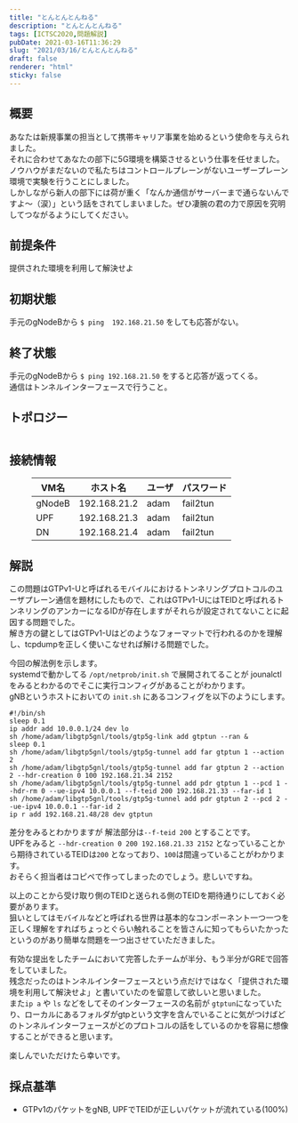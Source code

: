 ```yaml
---
title: "とんとんとんねる"
description: "とんとんとんねる"
tags: [ICTSC2020,問題解説]
pubDate: 2021-03-16T11:36:29
slug: "2021/03/16/とんとんとんねる"
draft: false
renderer: "html"
sticky: false
---
```



<h2>概要</h2>



<p>あなたは新規事業の担当として携帯キャリア事業を始めるという使命を与えられました。<br>
それに合わせてあなたの部下に5G環境を構築させるという仕事を任せました。<br>
ノウハウがまだないので私たちはコントロールプレーンがないユーザープレーン環境で実験を行うことにしました。<br>
しかしながら新人の部下には荷が重く「なんか通信がサーバーまで通らないんですよ〜（涙）」という話をされてしまいました。ぜひ凄腕の君の力で原因を究明してつながるようにしてください。</p>



<h2>前提条件</h2>



<p>提供された環境を利用して解決せよ</p>



<h2>初期状態</h2>



<p>手元のgNodeBから <code>$ ping  192.168.21.50</code> をしても応答がない。</p>



<h2>終了状態</h2>



<p>手元のgNodeBから <code>$ ping 192.168.21.50</code> をすると応答が返ってくる。<br>
通信はトンネルインターフェースで行うこと。</p>



<h2>トポロジー</h2>



<figure class="wp-block-image"><img decoding="async" src="https://i.imgur.com/1lsyJJE.png.webp" alt=""/></figure>



<h2>接続情報</h2>



<figure class="wp-block-table"><table class=""><thead><tr><th>VM名</th><th>ホスト名</th><th>ユーザ</th><th>パスワード</th></tr></thead><tbody><tr><td>gNodeB</td><td>192.168.21.2</td><td>adam</td><td>fail2tun</td></tr><tr><td>UPF</td><td>192.168.21.3</td><td>adam</td><td>fail2tun</td></tr><tr><td>DN</td><td>192.168.21.4</td><td>adam</td><td>fail2tun</td></tr></tbody></table></figure>



<h2>解説</h2>



<p>この問題はGTPv1-Uと呼ばれるモバイルにおけるトンネリングプロトコルのユーザプレーン通信を題材にしたもので、これはGTPv1-UにはTEIDと呼ばれるトンネリングのアンカーになるIDが存在しますがそれらが設定されてないことに起因する問題でした。<br>
解き方の鍵としてはGTPv1-Uはどのようなフォーマットで行われるのかを理解し、tcpdumpを正しく使いこなせれば解ける問題でした。</p>



<p>今回の解法例を示します。<br>
systemdで動かしてる <code>/opt/netprob/init.sh</code> で展開されてることが jounalctl をみるとわかるのでそこに実行コンフィグがあることがわかります。<br>
gNBというホストにおいての <code>init.sh</code> にあるコンフィグを以下のようにします。</p>


<div class="wp-block-syntaxhighlighter-code "><pre><code>#!/bin/sh
sleep 0.1
ip addr add 10.0.0.1/24 dev lo
sh /home/adam/libgtp5gnl/tools/gtp5g-link add gtptun --ran &amp;
sleep 0.1
sh /home/adam/libgtp5gnl/tools/gtp5g-tunnel add far gtptun 1 --action 2
sh /home/adam/libgtp5gnl/tools/gtp5g-tunnel add far gtptun 2 --action 2 --hdr-creation 0 100 192.168.21.34 2152
sh /home/adam/libgtp5gnl/tools/gtp5g-tunnel add pdr gtptun 1 --pcd 1 --hdr-rm 0 --ue-ipv4 10.0.0.1 --f-teid 200 192.168.21.33 --far-id 1
sh /home/adam/libgtp5gnl/tools/gtp5g-tunnel add pdr gtptun 2 --pcd 2 --ue-ipv4 10.0.0.1 --far-id 2
ip r add 192.168.21.48/28 dev gtptun</code></pre></div>


<p>差分をみるとわかりますが 解法部分は<code>--f-teid 200</code> とすることです。<br>
UPFをみると <code>--hdr-creation 0 200 192.168.21.33 2152</code> となっていることから期待されているTEIDは<code>200</code> となっており、<code>100</code>は間違っていることがわかります。<br>
おそらく担当者はコピペで作ってしまったのでしょう。悲しいですね。</p>



<p>以上のことから受け取り側のTEIDと送られる側のTEIDを期待通りにしておく必要があります。<br>
狙いとしてはモバイルなどと呼ばれる世界は基本的なコンポーネント一つ一つを正しく理解をすればちょっとぐらい触れることを皆さんに知ってもらいたかったというのがあり簡単な問題を一つ出させていただきました。</p>



<p>有効な提出をしたチームにおいて完答したチームが半分、もう半分がGREで回答をしていました。<br>
残念だったのはトンネルインターフェースという点だけではなく「提供された環境を利用して解決せよ」と書いていたのを留意して欲しいと思いました。<br>
また<code>ip a</code> や <code>ls</code> などをしてそのインターフェースの名前が <code>gtptun</code>になっていたり、ローカルにあるフォルダがgtpという文字を含んでいることに気がつけばどのトンネルインターフェースがどのプロトコルの話をしているのかを容易に想像することができると思います。</p>



<p>楽しんでいただけたら幸いです。</p>



<h2>採点基準</h2>



<ul><li>GTPv1のパケットをgNB, UPFでTEIDが正しいパケットが流れている(100%)</li></ul>
